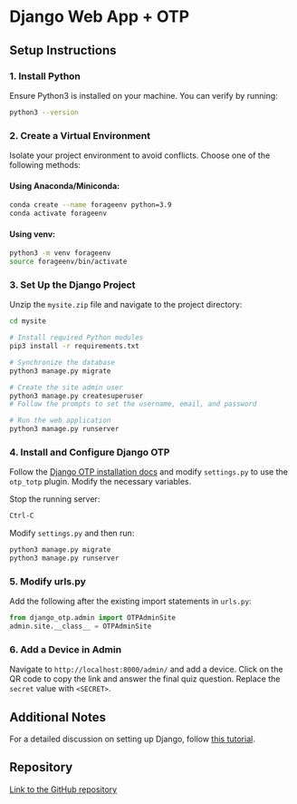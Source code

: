 
# Django Web App + OTP

## Setup Instructions

### 1. Install Python
Ensure Python3 is installed on your machine. You can verify by running:
```bash
python3 --version
```

### 2. Create a Virtual Environment
Isolate your project environment to avoid conflicts. Choose one of the following methods:

#### Using Anaconda/Miniconda:
```bash
conda create --name forageenv python=3.9
conda activate forageenv
```

#### Using venv:
```bash
python3 -m venv forageenv
source forageenv/bin/activate
```

### 3. Set Up the Django Project
Unzip the `mysite.zip` file and navigate to the project directory:
```bash
cd mysite

# Install required Python modules
pip3 install -r requirements.txt

# Synchronize the database
python3 manage.py migrate

# Create the site admin user
python3 manage.py createsuperuser
# Follow the prompts to set the username, email, and password

# Run the web application
python3 manage.py runserver
```

### 4. Install and Configure Django OTP
Follow the [Django OTP installation docs](https://django-otp-official.readthedocs.io/en/stable/overview.html#installation) and modify `settings.py` to use the `otp_totp` plugin. Modify the necessary variables.

Stop the running server:
```bash
Ctrl-C
```

Modify `settings.py` and then run:
```bash
python3 manage.py migrate
python3 manage.py runserver
```

### 5. Modify urls.py
Add the following after the existing import statements in `urls.py`:
```python
from django_otp.admin import OTPAdminSite
admin.site.__class__ = OTPAdminSite
```

### 6. Add a Device in Admin
Navigate to `http://localhost:8000/admin/` and add a device. Click on the QR code to copy the link and answer the final quiz question. Replace the `secret` value with `<SECRET>`.

## Additional Notes
For a detailed discussion on setting up Django, follow [this tutorial](https://docs.djangoproject.com/en/3.2/intro/tutorial01/).

## Repository
[Link to the GitHub repository](https://github.com/your-username/django-otp-webapp)

